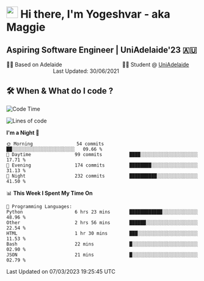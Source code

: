 <h1><img src="https://emojis.slackmojis.com/emojis/images/1531849430/4246/blob-sunglasses.gif?1531849430" width="30"/> Hi there, I'm Yogeshvar - aka Maggie</h1>

## Aspiring Software Engineer | UniAdelaide'23 🇦🇺  
🏂🏻  Based on Adelaide &nbsp;&nbsp;&nbsp;&nbsp;&nbsp;&nbsp;&nbsp;&nbsp;&nbsp;&nbsp;&nbsp;&nbsp;&nbsp;&nbsp;&nbsp;&nbsp;&nbsp;&nbsp;&nbsp;&nbsp;&nbsp;&nbsp;&nbsp;&nbsp;&nbsp;&nbsp;&nbsp;&nbsp;&nbsp;&nbsp;&nbsp;&nbsp;&nbsp;&nbsp;&nbsp;&nbsp;&nbsp;&nbsp;&nbsp;👨‍💻 Student @ [UniAdelaide](https://www.adelaide.edu.au)   &nbsp;&nbsp;&nbsp;&nbsp;&nbsp;&nbsp;&nbsp;&nbsp;&nbsp;&nbsp;&nbsp;&nbsp;&nbsp;&nbsp;&nbsp;&nbsp;&nbsp;&nbsp;&nbsp;&nbsp;&nbsp;&nbsp;&nbsp;&nbsp;&nbsp;&nbsp;&nbsp;&nbsp;&nbsp;&nbsp;&nbsp;Last Updated: 30/06/2021

## 🛠 When & What do I code ?  

<!--START_SECTION:waka-->
![Code Time](http://img.shields.io/badge/Code%20Time-1%2C977%20hrs%205%20mins-blue)

![Lines of code](https://img.shields.io/badge/From%20Hello%20World%20I%27ve%20Written-3.3%20million%20lines%20of%20code-blue)

**I'm a Night 🦉** 

```text
🌞 Morning                54 commits          ██░░░░░░░░░░░░░░░░░░░░░░░   09.66 % 
🌆 Daytime                99 commits          ████░░░░░░░░░░░░░░░░░░░░░   17.71 % 
🌃 Evening                174 commits         ████████░░░░░░░░░░░░░░░░░   31.13 % 
🌙 Night                  232 commits         ██████████░░░░░░░░░░░░░░░   41.50 % 
```


📊 **This Week I Spent My Time On** 

```text
💬 Programming Languages: 
Python                   6 hrs 23 mins       ████████████░░░░░░░░░░░░░   48.96 % 
Other                    2 hrs 56 mins       ██████░░░░░░░░░░░░░░░░░░░   22.54 % 
HTML                     1 hr 30 mins        ███░░░░░░░░░░░░░░░░░░░░░░   11.53 % 
Bash                     22 mins             █░░░░░░░░░░░░░░░░░░░░░░░░   02.90 % 
JSON                     21 mins             █░░░░░░░░░░░░░░░░░░░░░░░░   02.79 % 
```


 Last Updated on 07/03/2023 19:25:45 UTC
<!--END_SECTION:waka-->
